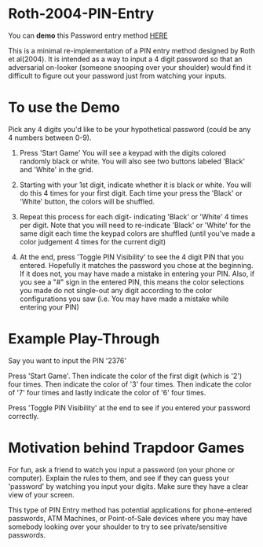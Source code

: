 # Roth-2004-PIN-Entry
You can **demo** this Password entry method [HERE](https://ananthar20.github.io/Roth-2004-PIN-Entry/)

This is a minimal re-implementation of a PIN entry method designed by Roth et al(2004). It is intended as a way to input a 4 digit password so that
an adversarial on-looker (someone snooping over your shoulder) would find it difficult to figure out your password just from watching your inputs.

# To use the Demo

Pick any 4 digits you'd like to be your hypothetical password (could be any 4 numbers between 0-9).

1. Press 'Start Game'
You will see a keypad with the digits colored randomly black or white.
You will also see two buttons labeled 'Black' and 'White' in the grid.

2. Starting with your 1st digit, indicate whether it is black or white. You will do this 4 times for your first digit.
Each time your press the 'Black' or 'White' button, the colors will be shuffled.

3. Repeat this process for each digit- indicating 'Black' or 'White' 4 times per digit. Note that you will need to
re-indicate 'Black' or 'White' for the same digit each time the keypad colors are shuffled (until you've made a color judgement 4 times for the current digit)

4. At the end, press 'Toggle PIN Visibility' to see the 4 digit PIN that you entered. Hopefully it matches the password you chose at the beginning. If it does not, you may have made a mistake in entering your PIN. Also, if you see a "#" sign in the entered PIN, this means the color selections you made do not single-out any digit according to the color configurations you saw (i.e. You may have made a mistake while entering your PIN)

# Example Play-Through

Say you want to input the PIN '2376'

Press 'Start Game'. Then indicate the color of the first digit (which is '2') four times. Then indicate the color of '3' four times. Then indicate the color of '7' four times and lastly indicate the color of '6' four times. 

Press 'Toggle PIN Visibility' at the end to see if you entered your password correctly.

# Motivation behind Trapdoor Games

For fun, ask a friend to watch you input a password (on your phone or computer). Explain the rules to them, and see
if they can guess your 'password' by watching you input your digits. Make sure they have a clear view of your screen.

This type of PIN Entry method has potential applications for phone-entered passwords, ATM Machines, or Point-of-Sale devices where you may have somebody looking over your shoulder to try to see private/sensitive passwords.

